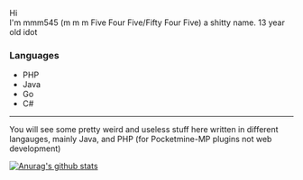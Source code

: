 Hi\
I'm mmm545 (m m m Five Four Five/Fifty Four Five) a shitty name. 13 year old idot
### Languages
- PHP
- Java
- Go
- C#
---
You will see some pretty weird and useless stuff here written in different langauges, mainly Java, and PHP (for Pocketmine-MP plugins not web development)

[![Anurag's github stats](https://github-readme-stats.vercel.app/api?username=mmm545&theme=nord)](https://github.com/anuraghazra/github-readme-stats)
